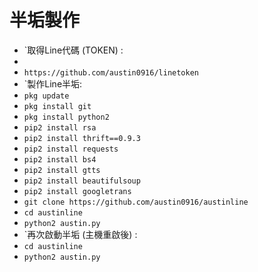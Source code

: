 # 半垢製作

- `取得Line代碼 (TOKEN) :
-
- `https://github.com/austin0916/linetoken`
- `製作Line半垢:
- `pkg update`
- `pkg install git`
- `pkg install python2`
- `pip2 install rsa`
- `pip2 install thrift==0.9.3`
- `pip2 install requests`
- `pip2 install bs4`
- `pip2 install gtts`
- `pip2 install beautifulsoup`
- `pip2 install googletrans`
- `git clone https://github.com/austin0916/austinline`
- `cd austinline`
- `python2 austin.py`
- `再次啟動半垢 (主機重啟後) :
- `cd austinline`
- `python2 austin.py`

